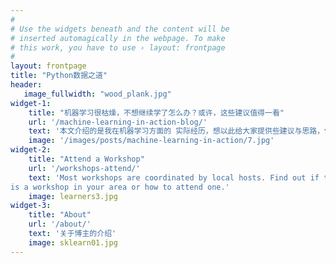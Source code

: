 ```yaml
---
#
# Use the widgets beneath and the content will be
# inserted automagically in the webpage. To make
# this work, you have to use › layout: frontpage
#
layout: frontpage
title: "Python数据之道"
header:
   image_fullwidth: "wood_plank.jpg"
widget-1:
    title: "机器学习很枯燥，不想继续学了怎么办？或许，这些建议值得一看"
    url: '/machine-learning-in-action-blog/'
    text: '本文介绍的是我在机器学习方面的 实际经历，想以此给大家提供些建议与思路，供各位参考。'
    image: '/images/posts/machine-learning-in-action/7.jpg'
widget-2:
    title: "Attend a Workshop"
    url: '/workshops-attend/'
    text: 'Most workshops are coordinated by local hosts. Find out if there
is a workshop in your area or how to attend one.'
    image: learners3.jpg
widget-3:
    title: "About"
    url: '/about/'
    text: '关于博主的介绍'
    image: sklearn01.jpg
---
```

